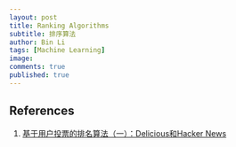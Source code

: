 ```yaml
---
layout: post
title: Ranking Algorithms
subtitle: 排序算法
author: Bin Li
tags: [Machine Learning]
image: 
comments: true
published: true
---
```



## References
1. [基于用户投票的排名算法（一）：Delicious和Hacker News](http://www.ruanyifeng.com/blog/2012/02/ranking_algorithm_hacker_news.html)